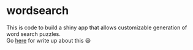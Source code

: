 # wordsearch
This is code to build a shiny app that allows customizable generation of word search puzzles.   
Go [here](https://alexbass.me/projects/2020-07-31-boiled-peanuts-and-word-search-puzzles/) for write up about this :smiley:
